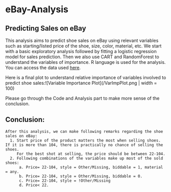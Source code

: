 # eBay-Analysis
## Predicting Sales on eBay
This analysis aims to predict shoe sales on eBay using relevant variables such as starting/listed price of the shoe, size, color, material, etc. We start with a basic exploratory analysis followed by fitting a logistic regression model for sales prediction. Then we also use CART and RandomForest to understand the variables of importance. R language is used for the analysis. You can access the data used [here](https://drive.google.com/file/d/1qKbVDGnl2Wuo_oKr2g13ppR4lolnmQgS/view?usp=share_link). 

Here is a final plot to understand relative importance of variables involved to predict shoe sales:![Variable Importance Plot](/VarImpPlot.png | width = 100)

Please go through the Code and Analysis part to make more sense of the conclusion.

## Conclusion:
    After this analysis, we can make following remarks regarding the shoe sales on eBay:
      1. Start price of the product matters the most when selling shoes. If it is more than 104, there is practically no chance of selling the shoes.  
         For the best shot at selling, the price should be between 22-104.
      2. Following combinations of the variables make up most of the sold shoes:  
          a. Price= 22-104, style = Other/Missing, biddable = 1, material = any. 
          b. Price= 22-104, style = Other/Missing, biddable = 0. 
          c. Price= 22-104, style = !Other/Missing 
          d. Price< 22. 
    





